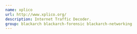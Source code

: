 ```yaml
---
name: xplico
url: http://www.xplico.org/
description: Internet Traffic Decoder.
group: blackarch blackarch-forensic blackarch-networking
---
```

